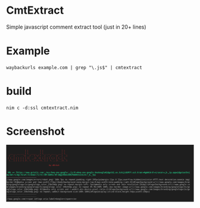 # CmtExtract
Simple javascript comment extract tool (just in 20+ lines)

# Example

```
waybackurls example.com | grep "\.js$" | cmtextract
```

# build
```
nim c -d:ssl cmtextract.nim
```

# Screenshot

![alt text](https://raw.githubusercontent.com/d0rksh/cmtextract/main/tool_screen.png)
